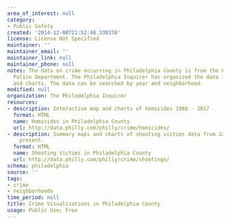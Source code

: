 ```yaml
---
area_of_interest: null
category:
- Public Safety
created: '2014-12-08T21:52:48.338370'
license: License Not Specified
maintainer: ''
maintainer_email: ''
maintainer_link: null
maintainer_phone: null
notes: The data on crime occurring in Philadelphia County is from the Philadelphia
  Police Department. The Philadelphia Inquirer has organized the data into a maps
  and charts. The data can be searched by year and neighborhood.
modified: null
organization: The Philadelphia Inquirer
resources:
- description: Interactive map and charts of homicides 1988 - 2017
  format: HTML
  name: Homicides in Philadelphia County
  url: http://data.philly.com/philly/crime/homicides/
- description: Summary maps and charts of shooting victims data from Jan 1, 2015 to
    present.
  format: HTML
  name: Shooting Victims in Philadelphia County
  url: http://data.philly.com/philly/crime/shootings/
schema: philadelphia
source: ''
tags: 
- crime
- neighborhoods
time_period: null
title: Crime Visualizations in Philadelphia County
usage: Public Use; Free
---
```

